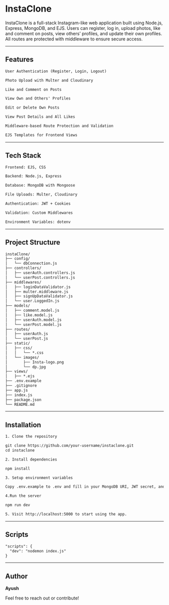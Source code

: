 # InstaClone

InstaClone is a full-stack Instagram-like web application built using Node.js, Express, MongoDB, and EJS. Users can register, log in, upload photos, like and comment on posts, view others’ profiles, and update their own profiles. All routes are protected with middleware to ensure secure access.

---

## Features
```txt
User Authentication (Register, Login, Logout)

Photo Upload with Multer and Cloudinary

Like and Comment on Posts

View Own and Others' Profiles

Edit or Delete Own Posts

View Post Details and All Likes

Middleware-based Route Protection and Validation

EJS Templates for Frontend Views
```

---

## Tech Stack
```txt
Frontend: EJS, CSS

Backend: Node.js, Express

Database: MongoDB with Mongoose

File Uploads: Multer, Cloudinary

Authentication: JWT + Cookies

Validation: Custom Middlewares

Environment Variables: dotenv
```

---

## Project Structure
```txt
instaClone/
├── config/
│   └── dbConnection.js
├── controllers/
│   ├── userAuth.controllers.js
│   └── userPost.controllers.js
├── middlewares/
│   ├── loginDataValidator.js
│   ├── multer.middleware.js
│   ├── signUpDataValidator.js
│   └── user.LoggedIn.js
├── models/
│   ├── comment.model.js
│   ├── like.model.js
│   ├── userAuth.model.js
│   └── userPost.model.js
├── routes/
│   ├── userAuth.js
│   └── userPost.js
├── static/
│   ├── css/
│   │   └── *.css
│   └── images/
│       ├── Insta-logo.png
│       └── dp.jpg
├── views/
│   ├── *.ejs
├── .env.example
├── .gitignore
├── app.js
├── index.js
├── package.json
└── README.md
```

---

## Installation
```txt
1. Clone the repository

git clone https://github.com/your-username/instaclone.git
cd instaclone

2. Install dependencies

npm install

3. Setup environment variables

Copy .env.example to .env and fill in your MongoDB URI, JWT secret, and Cloudinary credentials.

4.Run the server

npm run dev

5. Visit http://localhost:5000 to start using the app.
```

---

## Scripts

```txt
"scripts": {
  "dev": "nodemon index.js"
}
```

---
## Author

**Ayush**

Feel free to reach out or contribute!
